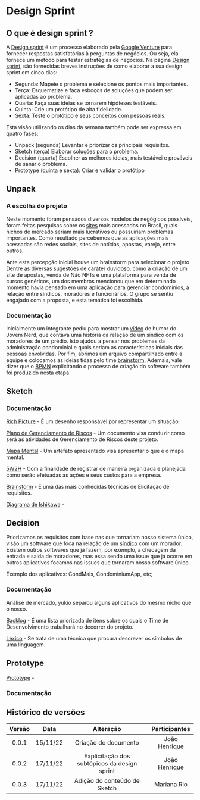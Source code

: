 # Design Sprint

## O que é design sprint ?

A [Design sprint](http://www.gv.com/sprint/) é um processo elaborado pela 
[Google Venture](https://www.gv.com/) para fornecer respostas satisfatórias à perguntas de negócios.
Ou seja, ela fornece um método para testar estratégias de negócios. Na página 
[Design sprint](http://www.gv.com/sprint/), são fornecidas breves instruções de como elaborar a sua
design sprint em cinco dias:

- Segunda:
  Mapeie o problema e selecione os pontos mais importantes.
- Terça:
  Esquematize e faça esboços de soluções que podem ser aplicadas ao problema.
- Quarta:
  Faça suas ideias se tornarem hipóteses testáveis.
- Quinta:
  Crie um protótipo de alta fidelidade.
- Sexta:
  Teste o protótipo e seus conceitos com pessoas reais.

Esta visão utilizando os dias da semana também pode ser expressa em quatro
fases:

- Unpack (segunda)
  Levantar e priorizar os principais requisitos.
- Sketch (terça)
  Elaborar soluções para o problema.
- Decision (quarta)
  Escolher as melhores ideias, mais testávei e prováveis de sanar o problema.
- Prototype (quinta e sexta): 
  Criar e validar o protótipo

## Unpack

### A escolha do projeto 

Neste momento foram pensados diversos modelos de negógicos possíveis, foram feitas pesquisas
sobre os [sites](https://pt.semrush.com/blog/top-100-sites-mais-visitados/) mais acessados no Brasil,
quais nichos de mercado seriam mais lucrativos ou possuiriam problemas importantes. 
Como resultado percebemos que as aplicações mais acessadas são redes sociais, sites de notícias,
apostas, varejo, entre outros. 


Ante esta percepção inicial houve um brainstorm para selecionar
o projeto. Dentre as diversas sugestões de caráter duvidoso, como a criação de um site de apostas, venda de Não NFTs e uma plataforma para venda de cursos genéricos, um dos membros mencionou
que em determinado momento havia pensado em uma aplicação para gerenciar condomínios, a relação entre
síndicos, moradores e funcionários. O grupo se sentiu engajado com a proposta, e esta temática foi escolhida.

### Documentação 

Inicialmente um integrante pediu para mostrar um [vídeo](https://www.youtube.com/watch?v=rRd9lghTyww&t=2s&ab_channel=JovemNerd)
de humor do Jovem Nerd, que contava uma história da relação de um síndico com os moradores de um prédio. Isto ajudou a pensar
nos problemas da administração condominial e quais seriam as características iniciais das pessoas envolvidas. Por fim, abrimos
um arquivo compartilhado entre a equipe e colocamos as ideias tidas pelo time [brainstorm](1.1.5.Brainstorm.md).
Ademais, vale dizer que o [BPMN](../assets/diagram.png) explicitando o processo de criação do software também foi produzido nesta
etapa.

## Sketch

### Documentação 
[Rich Picture](https://unbarqdsw2022-2.github.io/2022.2_G3/#/Base/1.1.1.RichPicture) - É um desenho responsável por representar um situação.


[Plano de Gerenciamento de Riscos](https://unbarqdsw2022-2.github.io/2022.2_G3/#/Base/1.1.2.PlanoDeRiscos) - Um documento visa conduzir como será as atividades de Gerenciamento de Riscos deste projeto.


[Mapa Mental](https://unbarqdsw2022-2.github.io/2022.2_G3/#/Base/1.1.3.MapaMental) - Um artefato apresentado visa apresentar o que é o mapa mental.

[5W2H](https://unbarqdsw2022-2.github.io/2022.2_G3/#/Base/1.1.4.5w2h) - Com a finalidade de registrar de maneira organizada e planejada como serão efetuadas as ações e seus custos para a empresa.

[Brainstorm](https://unbarqdsw2022-2.github.io/2022.2_G3/#/Base/1.1.5.Brainstorm) - É uma das mais conhecidas técnicas de Elicitação de requisitos.

[Diagrama de Ishikawa](https://unbarqdsw2022-2.github.io/2022.2_G3/#/Base/1.1.6.Ishikawa) - 

## Decision

Priorizamos os requisitos com base nas que tornariam nosso sistema único, visão um software que foca na relação de um [síndico](https://unbarqdsw2022-2.github.io/2022.2_G3/#/Base/1.1.8.GlossarioLexico?id=_34-s%c3%adndico) com um morador.
Existem outros softwares que já fazem, por exemplo, a checagem da entrada e saida de moradores, mas essa sendo uma issue que já ocorre em outros aplicativos focamos nas issues que tornaram nosso software único.


Exemplo dos aplicativos: CondMais, CondominiumApp, etc;


### Documentação 
Análise de mercado, yukio separou alguns aplicativos do mesmo nicho que o nosso.

[Backlog](http://localhost:3000/#/Base/1.1.9.Backlog) - É uma lista priorizada de itens sobre os quais o Time de Desenvolvimento trabalhará no decorrer do projeto.

[Léxico](http://localhost:3000/#/Base/1.1.8.GlossarioLexico) - Se trata de uma técnica que procura descrever os símbolos de uma linguagem.

## Prototype

[Prototype]() - 

### Documentação 


## Histórico de versões

| Versão |   Data   |                   Alteração                    | Participantes |
| :----: | :------: | :--------------------------------------------: | :---------: |
| 0.0.1  | 15/11/22 |              Criação do documento              | João Henrique |
| 0.0.2  | 17/11/22 |  Explicitação dos subtópicos da design sprint  | João Henrique |
| 0.0.3  | 17/11/22 |  Adição do conteúdo de Sketch  | Mariana Rio |